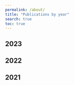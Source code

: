 ```yaml
---
permalink: /about/
title: "Publications by year"
search: true
toc: true
--- 
```


## 2023

## 2022

## 2021